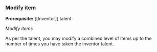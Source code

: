### Modify item

**Prerequisite:** [[Inventor]] talent

_Modify items_

As per the talent, you may modify a combined level of items up to the number of times you have taken the inventor talent.